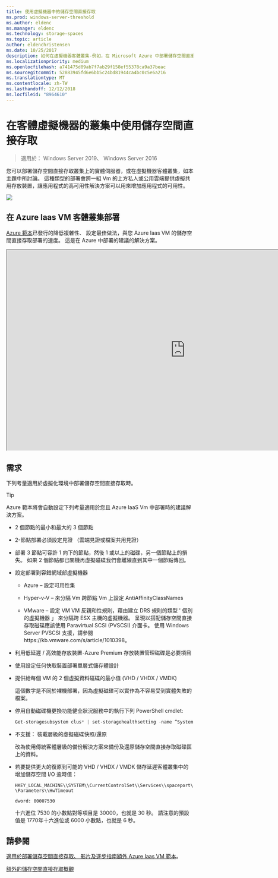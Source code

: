 ```yaml
---
title: 使用虛擬機器中的儲存空間直接存取
ms.prod: windows-server-threshold
ms.author: eldenc
ms.manager: eldenc
ms.technology: storage-spaces
ms.topic: article
author: eldenchristensen
ms.date: 10/25/2017
description: 如何在虛擬機器客體叢集-例如，在 Microsoft Azure 中部署儲存空間直接存取。
ms.localizationpriority: medium
ms.openlocfilehash: a741475d09ab7f7ab29f158ef55378ca9a37beac
ms.sourcegitcommit: 52883945fd6e6bb5c24bd81944ca4bc0c5e6a216
ms.translationtype: MT
ms.contentlocale: zh-TW
ms.lasthandoff: 12/12/2018
ms.locfileid: "8964610"
---
```

# 在客體虛擬機器的叢集中使用儲存空間直接存取

> 適用於： Windows Server 2019、 Windows Server 2016

您可以部署儲存空間直接存取叢集上的實體伺服器，或在虛擬機器客體叢集，如本主題中所討論。 這種類型的部署會跨一組 Vm 的上方私人或公用雲端提供虛擬共用存放裝置，讓應用程式的高可用性解決方案可以用來增加應用程式的可用性。

![](media/storage-spaces-direct-in-vm/storage-spaces-direct-in-vm.png)

## 在 Azure Iaas VM 客體叢集部署

[Azure 範本](https://github.com/robotechredmond/301-storage-spaces-direct-md)已發行的降低複雜性、 設定最佳做法，與您 Azure Iaas VM 的儲存空間直接存取部署的速度。 這是在 Azure 中部署的建議的解決方案。

<iframe src="https://channel9.msdn.com/Series/Microsoft-Hybrid-Cloud-Best-Practices-for-IT-Pros/Step-by-Step-Deploy-Windows-Server-2016-Storage-Spaces-Direct-S2D-Cluster-in-Microsoft-Azure/player" width="960" height="540" allowfullscreen></iframe>

## 需求

下列考量適用於虛擬化環境中部署儲存空間直接存取時。

> [!TIP]
> Azure 範本將會自動設定下列考量適用於您且 Azure IaaS Vm 中部署時的建議解決方案。

-   2 個節點的最小和最大的 3 個節點

-   2-節點部署必須設定見證 （雲端見證或檔案共用見證）

-   部署 3 節點可容許 1 向下的節點，然後 1 或以上的磁碟，另一個節點上的損失。  如果 2 個節點都已關機再虛擬磁碟我們會離線直到其中一個節點傳回。  

-   設定部署到容錯網域部虛擬機器

    -   Azure – 設定可用性集

    -   Hyper-v-V – 來分隔 Vm 跨節點 Vm 上設定 AntiAffinityClassNames

    -   VMware – 設定 VM VM 反親和性規則，藉由建立 DRS 規則的類型 ' 個別的虛擬機器 」 來分隔跨 ESX 主機的虛擬機器。 呈現以搭配儲存空間直接存取磁碟應該使用 Paravirtual SCSI (PVSCSI) 介面卡。 使用 Windows Server PVSCSI 支援，請參閱https://kb.vmware.com/s/article/1010398。

-   利用低延遲 / 高效能存放裝置-Azure Premium 存放裝置管理磁碟是必要項目

-   使用設定任何快取裝置部署單層式儲存體設計

-   提供給每個 VM 的 2 個虛擬資料磁碟的最小值 (VHD / VHDX / VMDK)

    這個數字是不同於裸機部署，因為虛擬磁碟可以實作為不容易受到實體失敗的檔案。

-   停用自動磁碟機更換功能健全狀況服務中的執行下列 PowerShell cmdlet:

    ```powershell
    Get-storagesubsystem clus* | set-storagehealthsetting -name “System.Storage.PhysicalDisk.AutoReplace.Enabled” -value “False”
    ```

-   不支援： 裝載層級的虛擬磁碟快照/還原

    改為使用傳統客體層級的備份解決方案來備份及還原儲存空間直接存取磁碟區上的資料。

-   若要提供更大的復原到可能的 VHD / VHDX / VMDK 儲存延遲客體叢集中的增加儲存空間 I/O 逾時值：

    `HKEY_LOCAL_MACHINE\\SYSTEM\\CurrentControlSet\\Services\\spaceport\\Parameters\\HwTimeout`

    `dword: 00007530`

    十六進位 7530 的小數點對等項目是 30000，也就是 30 秒。 請注意的預設值是 1770年十六進位或 6000 小數點，也就是 6 秒。

## 請參閱

[適用於部署儲存空間直接存取、 影片及逐步指南額外 Azure Iaas VM 範本](https://blogs.msdn.microsoft.com/clustering/2017/02/14/deploying-an-iaas-vm-guest-clusters-in-microsoft-azure/)。

[額外的儲存空間直接存取概觀](https://docs.microsoft.com/en-us/windows-server/storage/storage-spaces/storage-spaces-direct-overview)
